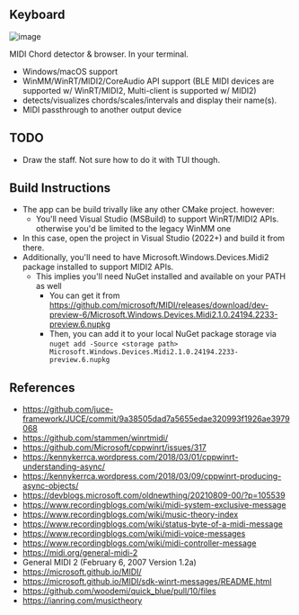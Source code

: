Keyboard
---
![image](https://github.com/user-attachments/assets/982e5993-5188-4bc0-b434-e6ff33763085)

MIDI Chord detector & browser. In your terminal.
* Windows/macOS support
* WinMM/WinRT/MIDI2/CoreAudio API support (BLE MIDI devices are supported w/ WinRT/MIDI2, Multi-client is supported w/ MIDI2)
* detects/visualizes chords/scales/intervals and display their name(s).
* MIDI passthrough to another output device

TODO
---
* Draw the staff. Not sure how to do it with TUI though.

Build Instructions
---
* The app can be build trivally like any other CMake project. however:
	* You'll need Visual Studio (MSBuild) to support WinRT/MIDI2 APIs. otherwise you'd be limited to the legacy WinMM one	
* In this case, open the project in Visual Studio (2022+) and build it from there.
* Additionally, you'll need to have Microsoft.Windows.Devices.Midi2 package installed to support MIDI2 APIs.	
	* This implies you'll need NuGet installed and available on your PATH as well
		* You can get it from https://github.com/microsoft/MIDI/releases/download/dev-preview-6/Microsoft.Windows.Devices.Midi2.1.0.24194.2233-preview.6.nupkg
		* Then, you can add it to your local NuGet package storage via `nuget add -Source <storage path> Microsoft.Windows.Devices.Midi2.1.0.24194.2233-preview.6.nupkg`

References
---
* https://github.com/juce-framework/JUCE/commit/9a38505dad7a5655edae320993f1926ae3979068
* https://github.com/stammen/winrtmidi/
* https://github.com/Microsoft/cppwinrt/issues/317
* https://kennykerrca.wordpress.com/2018/03/01/cppwinrt-understanding-async/
* https://kennykerrca.wordpress.com/2018/03/09/cppwinrt-producing-async-objects/
* https://devblogs.microsoft.com/oldnewthing/20210809-00/?p=105539
* https://www.recordingblogs.com/wiki/midi-system-exclusive-message
* https://www.recordingblogs.com/wiki/music-theory-index
* https://www.recordingblogs.com/wiki/status-byte-of-a-midi-message
* https://www.recordingblogs.com/wiki/midi-voice-messages
* https://www.recordingblogs.com/wiki/midi-controller-message
* https://midi.org/general-midi-2
* General MIDI 2 (February 6, 2007 Version 1.2a)
* https://microsoft.github.io/MIDI/
* https://microsoft.github.io/MIDI/sdk-winrt-messages/README.html
* https://github.com/woodemi/quick_blue/pull/10/files
* https://ianring.com/musictheory
